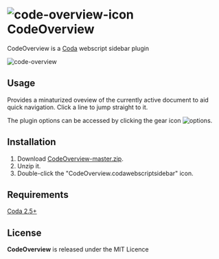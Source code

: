 # ![code-overview-icon](https://cloud.githubusercontent.com/assets/1267580/25307267/38fbf2b6-279e-11e7-8351-2d5a4dab2c0e.png) CodeOverview

CodeOverview is a [Coda](https://www.panic.com/coda/) webscript sidebar plugin

![code-overview](https://cloud.githubusercontent.com/assets/1267580/25307268/38fd9efe-279e-11e7-86eb-79d05b55a9dc.png)

## Usage

Provides a minaturized oveview of the currently active document to aid quick navigation. Click a line to jump straight to it.

The plugin options can be accessed by clicking the gear icon ![options](https://cloud.githubusercontent.com/assets/1267580/25307266/38eeb880-279e-11e7-8353-81e120c2fd6c.png).

## Installation

1. Download [CodeOverview-master.zip](https://github.com/dgmid/CodeOverview/archive/master.zip).
2. Unzip it.
3. Double-click the "CodeOverview.codawebscriptsidebar" icon.

## Requirements

[Coda 2.5+](https://www.panic.com/coda/)

## License

**CodeOverview** is released under the MIT Licence

